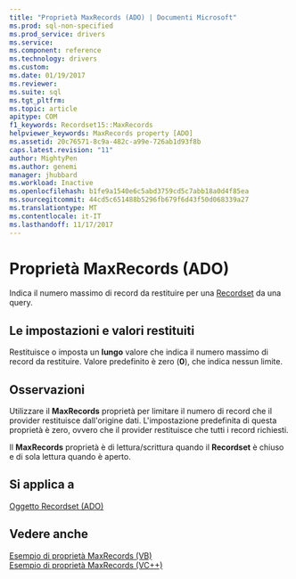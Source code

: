 ```yaml
---
title: "Proprietà MaxRecords (ADO) | Documenti Microsoft"
ms.prod: sql-non-specified
ms.prod_service: drivers
ms.service: 
ms.component: reference
ms.technology: drivers
ms.custom: 
ms.date: 01/19/2017
ms.reviewer: 
ms.suite: sql
ms.tgt_pltfrm: 
ms.topic: article
apitype: COM
f1_keywords: Recordset15::MaxRecords
helpviewer_keywords: MaxRecords property [ADO]
ms.assetid: 20c76571-8c9a-482c-a99e-726ab1d93f8b
caps.latest.revision: "11"
author: MightyPen
ms.author: genemi
manager: jhubbard
ms.workload: Inactive
ms.openlocfilehash: b1fe9a1540e6c5abd3759cd5c7abb18a0d4f85ea
ms.sourcegitcommit: 44cd5c651488b5296fb679f6d43f50d068339a27
ms.translationtype: MT
ms.contentlocale: it-IT
ms.lasthandoff: 11/17/2017
---
```

# <a name="maxrecords-property-ado"></a>Proprietà MaxRecords (ADO)
Indica il numero massimo di record da restituire per una [Recordset](../../../ado/reference/ado-api/recordset-object-ado.md) da una query.  
  
## <a name="settings-and-return-values"></a>Le impostazioni e valori restituiti  
 Restituisce o imposta un **lungo** valore che indica il numero massimo di record da restituire. Valore predefinito è zero (**0**), che indica nessun limite.  
  
## <a name="remarks"></a>Osservazioni  
 Utilizzare il **MaxRecords** proprietà per limitare il numero di record che il provider restituisce dall'origine dati. L'impostazione predefinita di questa proprietà è zero, ovvero che il provider restituisce che tutti i record richiesti.  
  
 Il **MaxRecords** proprietà è di lettura/scrittura quando il **Recordset** è chiuso e di sola lettura quando è aperto.  
  
## <a name="applies-to"></a>Si applica a  
 [Oggetto Recordset (ADO)](../../../ado/reference/ado-api/recordset-object-ado.md)  
  
## <a name="see-also"></a>Vedere anche  
 [Esempio di proprietà MaxRecords (VB)](../../../ado/reference/ado-api/maxrecords-property-example-vb.md)   
 [Esempio di proprietà MaxRecords (VC++)](../../../ado/reference/ado-api/maxrecords-property-example-vc.md)   
